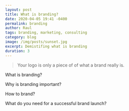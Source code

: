 ```yaml
---
layout: post
title: What is branding?
date: 2020-04-05 19:41 -0400
permalink: branding 
author: Raul
tags: branding, marketing, consulting
category: blog
image: /img/posts/sunset.jpg
excerpt: Demistifing what is branding
duration: 3
---
```


> Your logo is only a piece of of what a brand really is. 

What is branding?

Why is branding important?

How to brand?

What do you need for a successful brand launch?


